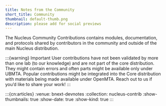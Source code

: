 ```yaml
---
title: Notes from the Community
short_title: Community
thumbnail: default-thumb.png
description: please add for social previews
---
```


The Nucleus Community Contributions contains modules, documentation, and protocols shared by contributors in the community and outside of the main Nucleus distribution.

:::{warning} Important
User contributions have not been validated by more than one lab (to our knowledge) and are not part of the core distribution. They might contain errors and often parts might be available only under UBMTA. Popular contributions might be integrated into the Core distribution with materials being made available under OpenMTA. Reach out to us if you’d like to share your work!
:::

:::{cn:articles}
:venue: bnext-devnotes
:collection: nucleus-contrib
:show-thumbnails: true
:show-date: true
:show-kind: true
:::
